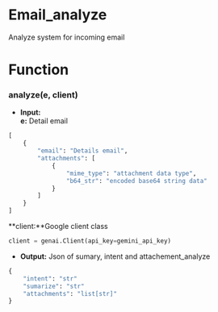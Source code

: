 # Email_analyze
Analyze system for incoming email

# Function
### analyze(e, client)
- **Input:**<br>
**e:** Detail email
```python
[
    {
        "email": "Details email",
        "attachments": [
            {
                "mime_type": "attachment data type",
                "b64_str": "encoded base64 string data"
            }
        ]
    }
]
```
**client:**Google client class
```python
client = genai.Client(api_key=gemini_api_key)
```

- **Output:**
Json of sumary, intent and attachement_analyze
```python
{
    "intent": "str"
    "sumarize": "str"
    "attachments": "list[str]"
}
```
